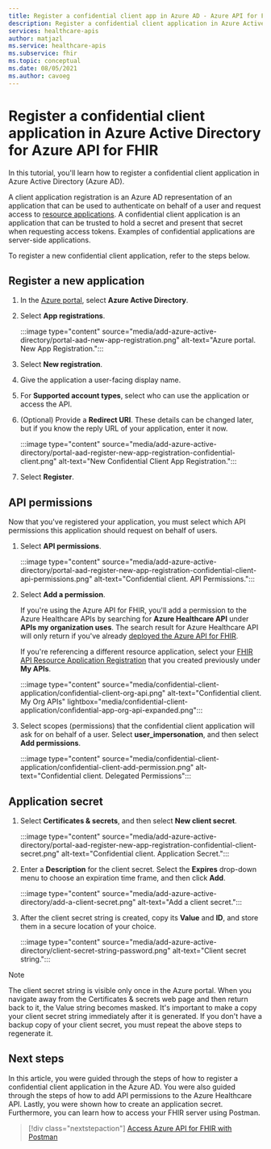 ```yaml
---
title: Register a confidential client app in Azure AD - Azure API for FHIR
description: Register a confidential client application in Azure Active Directory that authenticates on a user's behalf and requests access to resource applications.
services: healthcare-apis
author: matjazl
ms.service: healthcare-apis
ms.subservice: fhir
ms.topic: conceptual
ms.date: 08/05/2021
ms.author: cavoeg
---
```


# Register a confidential client application in Azure Active Directory for Azure API for FHIR

In this tutorial, you'll learn how to register a confidential client application in Azure Active Directory (Azure AD).  

A client application registration is an Azure AD representation of an application that can be used to authenticate on behalf of a user and request access to [resource applications](register-resource-azure-ad-client-app.md). A confidential client application is an application that can be trusted to hold a secret and present that secret when requesting access tokens. Examples of confidential applications are server-side applications. 

To register a new confidential client application, refer to the steps below. 

## Register a new application

1. In the [Azure portal](https://portal.azure.com), select **Azure Active Directory**.

1. Select **App registrations**. 

    :::image type="content" source="media/add-azure-active-directory/portal-aad-new-app-registration.png" alt-text="Azure portal. New App Registration.":::

1. Select **New registration**.

1. Give the application a user-facing display name.

1. For **Supported account types**, select who can use the application or access the API.

1. (Optional) Provide a **Redirect URI**. These details can be changed later, but if you know the reply URL of your application, enter it now.

    :::image type="content" source="media/add-azure-active-directory/portal-aad-register-new-app-registration-confidential-client.png" alt-text="New Confidential Client App Registration.":::

1. Select **Register**.

## API permissions

Now that you've registered your application, you must select which API permissions this application should request on behalf of users.

1. Select **API permissions**.

    :::image type="content" source="media/add-azure-active-directory/portal-aad-register-new-app-registration-confidential-client-api-permissions.png" alt-text="Confidential client. API Permissions.":::

1. Select **Add a permission**.

    If you're using the Azure API for FHIR, you'll add a permission to the Azure Healthcare APIs by searching for **Azure Healthcare API** under **APIs my organization uses**. The search result for Azure Healthcare API will only return if you've already [deployed the Azure API for FHIR](fhir-paas-powershell-quickstart.md).

    If you're referencing a different resource application, select your [FHIR API Resource Application Registration](register-resource-azure-ad-client-app.md) that you created previously under **My APIs**.


    :::image type="content" source="media/confidential-client-application/confidential-client-org-api.png" alt-text="Confidential client. My Org APIs" lightbox="media/confidential-client-application/confidential-app-org-api-expanded.png":::
    

1. Select scopes (permissions) that the confidential client application will ask for on behalf of a user. Select **user_impersonation**, and then select **Add permissions**.

    :::image type="content" source="media/confidential-client-application/confidential-client-add-permission.png" alt-text="Confidential client. Delegated Permissions":::


## Application secret

1. Select **Certificates & secrets**, and then select **New client secret**. 

    :::image type="content" source="media/add-azure-active-directory/portal-aad-register-new-app-registration-confidential-client-secret.png" alt-text="Confidential client. Application Secret.":::

1. Enter a **Description** for the client secret. Select the **Expires** drop-down menu to choose an expiration time frame, and then click **Add**.

   :::image type="content" source="media/add-azure-active-directory/add-a-client-secret.png" alt-text="Add a client secret.":::

1. After the client secret string is created, copy its **Value** and **ID**, and store them in a secure location of your choice.

   :::image type="content" source="media/add-azure-active-directory/client-secret-string-password.png" alt-text="Client secret string."::: 

> [!NOTE]
>The client secret string is visible only once in the Azure portal. When you navigate away from the Certificates & secrets web page and then return back to it, the Value string becomes masked. It's important to make a copy your client secret string immediately after it is generated. If you don't have a backup copy of your client secret, you must repeat the above steps to regenerate it.
 
## Next steps

In this article, you were guided through the steps of how to register a confidential client application in the Azure AD. You were also guided through the steps of how to add API permissions to the Azure Healthcare API. Lastly, you were shown how to create an application secret. Furthermore, you can learn how to access your FHIR server using Postman.
 
>[!div class="nextstepaction"]
>[Access Azure API for FHIR with Postman](access-fhir-postman-tutorial.md)
